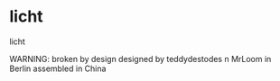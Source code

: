 licht
=====

licht

WARNING: broken by design
designed by teddydestodes n MrLoom in Berlin assembled in China
